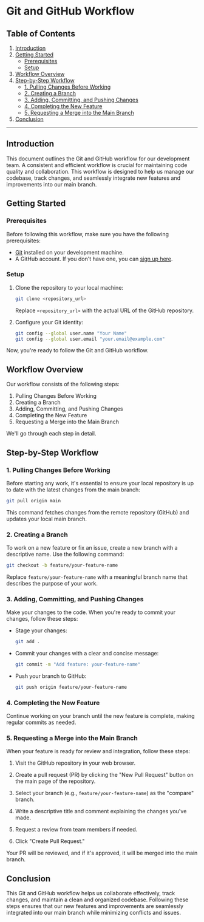 # Git and GitHub Workflow

## Table of Contents

1. [Introduction](#introduction)
2. [Getting Started](#getting-started)
   - [Prerequisites](#prerequisites)
   - [Setup](#setup)
3. [Workflow Overview](#workflow-overview)
4. [Step-by-Step Workflow](#step-by-step-workflow)
   - [1. Pulling Changes Before Working](#1-pulling-changes-before-working)
   - [2. Creating a Branch](#2-creating-a-branch)
   - [3. Adding, Committing, and Pushing Changes](#3-adding-committing-and-pushing-changes)
   - [4. Completing the New Feature](#4-completing-the-new-feature)
   - [5. Requesting a Merge into the Main Branch](#5-requesting-a-merge-into-the-main-branch)
5. [Conclusion](#conclusion)

---

## Introduction

This document outlines the Git and GitHub workflow for our development team. A consistent and efficient workflow is crucial for maintaining code quality and collaboration. This workflow is designed to help us manage our codebase, track changes, and seamlessly integrate new features and improvements into our main branch.

## Getting Started

### Prerequisites

Before following this workflow, make sure you have the following prerequisites:

- [Git](https://git-scm.com/) installed on your development machine.
- A GitHub account. If you don't have one, you can [sign up here](https://github.com/join).

### Setup

1. Clone the repository to your local machine:

   ```bash
   git clone <repository_url>
   ```

   Replace `<repository_url>` with the actual URL of the GitHub repository.

2. Configure your Git identity:
   ```bash
   git config --global user.name "Your Name"
   git config --global user.email "your.email@example.com"
   ```

Now, you're ready to follow the Git and GitHub workflow.

## Workflow Overview

Our workflow consists of the following steps:

1. Pulling Changes Before Working
2. Creating a Branch
3. Adding, Committing, and Pushing Changes
4. Completing the New Feature
5. Requesting a Merge into the Main Branch

We'll go through each step in detail.

## Step-by-Step Workflow

### 1. Pulling Changes Before Working

Before starting any work, it's essential to ensure your local repository is up to date with the latest changes from the main branch:

```bash
git pull origin main
```

This command fetches changes from the remote repository (GitHub) and updates your local main branch.

### 2. Creating a Branch

To work on a new feature or fix an issue, create a new branch with a descriptive name. Use the following command:

```bash
git checkout -b feature/your-feature-name
```

Replace `feature/your-feature-name` with a meaningful branch name that describes the purpose of your work.

### 3. Adding, Committing, and Pushing Changes

Make your changes to the code. When you're ready to commit your changes, follow these steps:

- Stage your changes:

  ```bash
  git add .
  ```

- Commit your changes with a clear and concise message:

  ```bash
  git commit -m "Add feature: your-feature-name"
  ```

- Push your branch to GitHub:
  ```bash
  git push origin feature/your-feature-name
  ```

### 4. Completing the New Feature

Continue working on your branch until the new feature is complete, making regular commits as needed.

### 5. Requesting a Merge into the Main Branch

When your feature is ready for review and integration, follow these steps:

1. Visit the GitHub repository in your web browser.

2. Create a pull request (PR) by clicking the "New Pull Request" button on the main page of the repository.

3. Select your branch (e.g., `feature/your-feature-name`) as the "compare" branch.

4. Write a descriptive title and comment explaining the changes you've made.

5. Request a review from team members if needed.

6. Click "Create Pull Request."

Your PR will be reviewed, and if it's approved, it will be merged into the main branch.

## Conclusion

This Git and GitHub workflow helps us collaborate effectively, track changes, and maintain a clean and organized codebase. Following these steps ensures that our new features and improvements are seamlessly integrated into our main branch while minimizing conflicts and issues.
